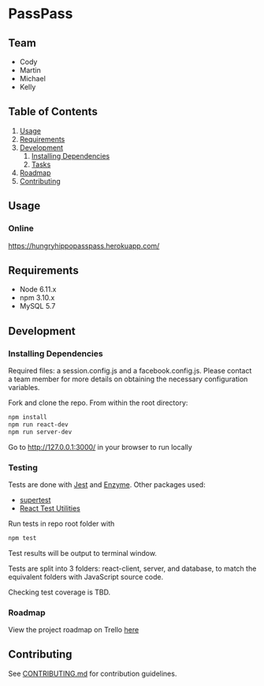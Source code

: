 # PassPass

## Team

  - Cody
  - Martin
  - Michael
  - Kelly

## Table of Contents

1. [Usage](#Usage)
1. [Requirements](#requirements)
1. [Development](#development)
    1. [Installing Dependencies](#installing-dependencies)
    1. [Tasks](#tasks)
1. [Roadmap](#roadmap)
1. [Contributing](#contributing)

## Usage

### Online
https://hungryhippopasspass.herokuapp.com/


## Requirements

- Node 6.11.x
- npm 3.10.x
- MySQL 5.7

## Development

### Installing Dependencies
Required files: a session.config.js and a facebook.config.js. Please contact a team member for more details on obtaining the necessary configuration variables.

Fork and clone the repo. From within the root directory:

```sh
npm install
npm run react-dev
npm run server-dev
```
Go to http://127.0.0.1:3000/ in your browser to run locally

### Testing

Tests are done with [Jest](https://facebook.github.io/jest) and [Enzyme](http://airbnb.io/enzyme/index.html). Other packages used:
- [supertest](https://www.npmjs.com/package/supertest)
- [React Test Utilities](https://facebook.github.io/react/docs/test-utils.html)

Run tests in repo root folder with
```sh
npm test
```

Test results will be output to terminal window.

Tests are split into 3 folders: react-client, server, and database, to match the equivalent folders with JavaScript source code.

Checking test coverage is TBD.

### Roadmap

View the project roadmap on Trello [here](https://trello.com/b/Rsxkw459/passpass)

## Contributing

See [CONTRIBUTING.md](CONTRIBUTING.md) for contribution guidelines.